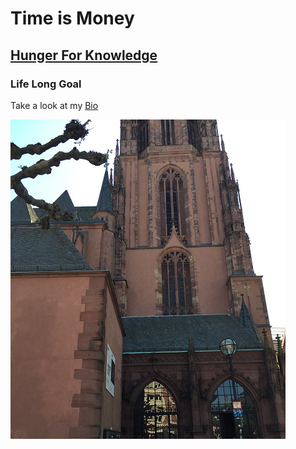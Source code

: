 # Time is Money

## [Hunger For Knowledge](Bio)

### Life Long Goal 

Take a look at my [Bio](Bio)

![Church](Church.jpg)

